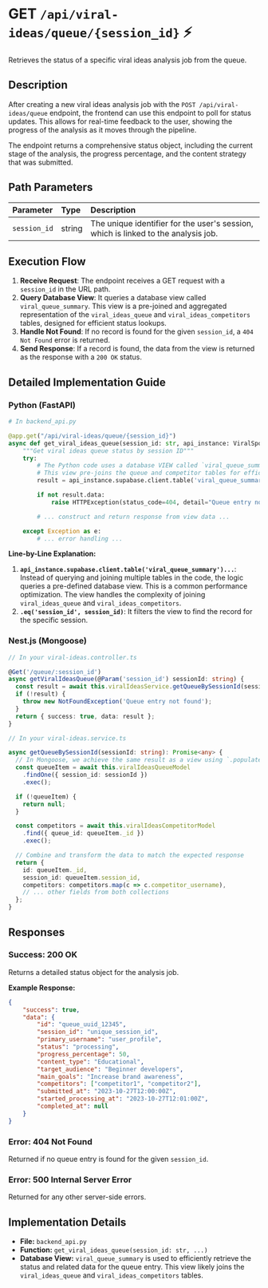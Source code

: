 # GET `/api/viral-ideas/queue/{session_id}` ⚡

Retrieves the status of a specific viral ideas analysis job from the queue.

## Description

After creating a new viral ideas analysis job with the `POST /api/viral-ideas/queue` endpoint, the frontend can use this endpoint to poll for status updates. This allows for real-time feedback to the user, showing the progress of the analysis as it moves through the pipeline.

The endpoint returns a comprehensive status object, including the current stage of the analysis, the progress percentage, and the content strategy that was submitted.

## Path Parameters

| Parameter    | Type   | Description                                                                        |
| :----------- | :----- | :--------------------------------------------------------------------------------- |
| `session_id` | string | The unique identifier for the user's session, which is linked to the analysis job. |

## Execution Flow

1.  **Receive Request**: The endpoint receives a GET request with a `session_id` in the URL path.
2.  **Query Database View**: It queries a database view called `viral_queue_summary`. This view is a pre-joined and aggregated representation of the `viral_ideas_queue` and `viral_ideas_competitors` tables, designed for efficient status lookups.
3.  **Handle Not Found**: If no record is found for the given `session_id`, a `404 Not Found` error is returned.
4.  **Send Response**: If a record is found, the data from the view is returned as the response with a `200 OK` status.

## Detailed Implementation Guide

### Python (FastAPI)

```python
# In backend_api.py

@app.get("/api/viral-ideas/queue/{session_id}")
async def get_viral_ideas_queue(session_id: str, api_instance: ViralSpotAPI = Depends(get_api)):
    """Get viral ideas queue status by session ID"""
    try:
        # The Python code uses a database VIEW called `viral_queue_summary`
        # This view pre-joins the queue and competitor tables for efficiency
        result = api_instance.supabase.client.table('viral_queue_summary').select('*').eq('session_id', session_id).execute()

        if not result.data:
            raise HTTPException(status_code=404, detail="Queue entry not found")

        # ... construct and return response from view data ...

    except Exception as e:
        # ... error handling ...
```

**Line-by-Line Explanation:**

1.  **`api_instance.supabase.client.table('viral_queue_summary')...`**: Instead of querying and joining multiple tables in the code, the logic queries a pre-defined database view. This is a common performance optimization. The view handles the complexity of joining `viral_ideas_queue` and `viral_ideas_competitors`.
2.  **`.eq('session_id', session_id)`**: It filters the view to find the record for the specific session.

### Nest.js (Mongoose)

```typescript
// In your viral-ideas.controller.ts

@Get('/queue/:session_id')
async getViralIdeasQueue(@Param('session_id') sessionId: string) {
  const result = await this.viralIdeasService.getQueueBySessionId(sessionId);
  if (!result) {
    throw new NotFoundException('Queue entry not found');
  }
  return { success: true, data: result };
}

// In your viral-ideas.service.ts

async getQueueBySessionId(sessionId: string): Promise<any> {
  // In Mongoose, we achieve the same result as a view using `.populate()`
  const queueItem = await this.viralIdeasQueueModel
    .findOne({ session_id: sessionId })
    .exec();

  if (!queueItem) {
    return null;
  }

  const competitors = await this.viralIdeasCompetitorModel
    .find({ queue_id: queueItem._id })
    .exec();

  // Combine and transform the data to match the expected response
  return {
    id: queueItem._id,
    session_id: queueItem.session_id,
    competitors: competitors.map(c => c.competitor_username),
    // ... other fields from both collections
  };
}
```

## Responses

### Success: 200 OK

Returns a detailed status object for the analysis job.

**Example Response:**

```json
{
    "success": true,
    "data": {
        "id": "queue_uuid_12345",
        "session_id": "unique_session_id",
        "primary_username": "user_profile",
        "status": "processing",
        "progress_percentage": 50,
        "content_type": "Educational",
        "target_audience": "Beginner developers",
        "main_goals": "Increase brand awareness",
        "competitors": ["competitor1", "competitor2"],
        "submitted_at": "2023-10-27T12:00:00Z",
        "started_processing_at": "2023-10-27T12:01:00Z",
        "completed_at": null
    }
}
```

### Error: 404 Not Found

Returned if no queue entry is found for the given `session_id`.

### Error: 500 Internal Server Error

Returned for any other server-side errors.

## Implementation Details

-   **File:** `backend_api.py`
-   **Function:** `get_viral_ideas_queue(session_id: str, ...)`
-   **Database View:** `viral_queue_summary` is used to efficiently retrieve the status and related data for the queue entry. This view likely joins the `viral_ideas_queue` and `viral_ideas_competitors` tables.
